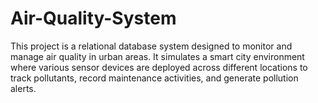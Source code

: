 # Air-Quality-System
This project is a relational database system designed to monitor and manage air quality in urban areas. It simulates a smart city environment where various sensor devices are deployed across different locations to track pollutants, record maintenance activities, and generate pollution alerts.
